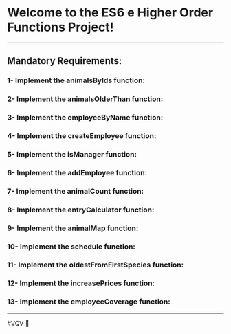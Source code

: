 # Welcome to the ES6 e Higher Order Functions Project!

---

## Mandatory Requirements:

### 1- Implement the animalsByIds function:
  
### 2- Implement the animalsOlderThan function:
  
### 3- Implement the employeeByName function:

### 4- Implement the createEmployee function:

### 5- Implement the isManager function:

### 6- Implement the addEmployee function:

### 7- Implement the animalCount function:

### 8- Implement the entryCalculator function:

### 9- Implement the animalMap function:

### 10- Implement the schedule function:

### 11- Implement the oldestFromFirstSpecies function:

### 12- Implement the increasePrices function:

### 13- Implement the employeeCoverage function:

---

#VQV 🚀
